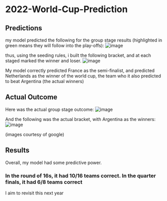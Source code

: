 # 2022-World-Cup-Prediction

 ## Predictions
 my model predicted the following for the group stage results (highlighted in green means they will follow into the play-offs):
 ![image](https://github.com/lwebbern/2022-World-Cup-Prediction/assets/107919998/baae5bca-ef93-463a-b194-2e410b4037e4)

thus, using the seeding rules, i built the following bracket, and at each staged marked the winner and loser.
![image](https://github.com/lwebbern/2022-World-Cup-Prediction/assets/107919998/99ccb73b-315e-4029-bd46-739c8b9f2034)

My model correctly predicted France as the semi-finalist, and predicted Netherlands as the winner of the world cup, the team who it also predicted to beat Argentina (the actual winners)

## Actual Outcome

Here was the actual group stage outcome:
![image](https://github.com/lwebbern/2022-World-Cup-Prediction/assets/107919998/95753b0f-09ab-4eae-a3d6-8c16bdbe1eec)



And the following was the actual bracket, with Argentina as the winners:
![image](https://github.com/lwebbern/2022-World-Cup-Prediction/assets/107919998/0a575a26-4d38-4883-abb2-2090a9fea754)

(images courtesy of google)

## Results
Overall, my model had some predictive power.
### In the round of 16s, it had 10/16 teams correct. In the quarter finals, it had 6/8 teams correct


I aim to revisit this next year

